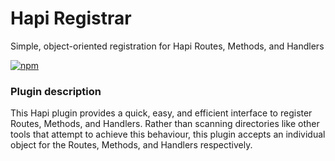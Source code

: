 # Hapi Registrar
Simple, object-oriented registration for Hapi Routes, Methods, and Handlers

[![npm](https://img.shields.io/npm/v/hapi-registrar.svg?style=flat-square)](https://www.npmjs.com/package/hapi-registrar)

### Plugin description
This Hapi plugin provides a quick, easy, and efficient interface to register Routes, Methods, and Handlers. Rather than scanning directories like other tools that attempt to achieve this behaviour, this plugin accepts an individual object for the Routes, Methods, and Handlers respectively.
